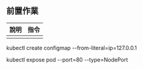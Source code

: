 ## 前置作業

| 說明 | 指令 |
| ---- | ---- |
|      |      |

 kubectl create configmap <name> --from-literal=ip=127.0.0.1


 kubectl expose pod <name> --port=80 --type=NodePort